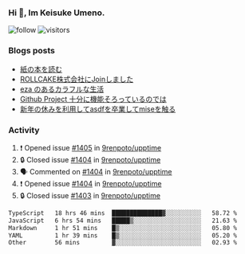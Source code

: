 ### Hi 👋, Im Keisuke Umeno.

<!--
**9renpoto/9renpoto** is a ✨ _special_ ✨ repository because its `README.md` (this file) appears on your GitHub profile.

Here are some ideas to get you started:

- 🔭 I’m currently working on ...
- 🌱 I’m currently learning ...
- 👯 I’m looking to collaborate on ...
- 🤔 I’m looking for help with ...
- 💬 Ask me about ...
- 📫 How to reach me: ...
- 😄 Pronouns: ...
- ⚡ Fun fact: ...
-->

![follow](https://img.shields.io/github/followers/9renpoto?label=Follow&style=social)
![visitors](https://komarev.com/ghpvc/?username=9renpoto&label=Profile%20views&color=0e75b6&style=flat)

### Blogs posts

<!-- BLOG-POST-LIST:START -->
- [紙の本を読む](https://9renpoto.win/entry/2024/02/25/reading-papar-book)
- [ROLLCAKE株式会社にJoinしました](https://9renpoto.win/entry/2024/02/11/join)
- [eza のあるカラフルな生活](https://9renpoto.win/entry/2024/02/01/eza)
- [Github Project 十分に機能そろっているのでは](https://9renpoto.win/entry/2024/01/14/gh-projects)
- [新年の休みを利用してasdfを卒業してmiseを触る](https://9renpoto.win/entry/2024/01/07/mise)
<!-- BLOG-POST-LIST:END -->

### Activity

<!--START_SECTION:activity-->
1. ❗ Opened issue [#1405](https://github.com/9renpoto/upptime/issues/1405) in [9renpoto/upptime](https://github.com/9renpoto/upptime)
2. 🔒 Closed issue [#1404](https://github.com/9renpoto/upptime/issues/1404) in [9renpoto/upptime](https://github.com/9renpoto/upptime)
3. 🗣 Commented on [#1404](https://github.com/9renpoto/upptime/issues/1404#issuecomment-1970339804) in [9renpoto/upptime](https://github.com/9renpoto/upptime)
4. ❗ Opened issue [#1404](https://github.com/9renpoto/upptime/issues/1404) in [9renpoto/upptime](https://github.com/9renpoto/upptime)
5. 🔒 Closed issue [#1403](https://github.com/9renpoto/upptime/issues/1403) in [9renpoto/upptime](https://github.com/9renpoto/upptime)
<!--END_SECTION:activity-->

<!--START_SECTION:waka-->

```txt
TypeScript   18 hrs 46 mins  ██████████████▓░░░░░░░░░░   58.72 %
JavaScript   6 hrs 54 mins   █████▒░░░░░░░░░░░░░░░░░░░   21.63 %
Markdown     1 hr 51 mins    █▒░░░░░░░░░░░░░░░░░░░░░░░   05.80 %
YAML         1 hr 39 mins    █▒░░░░░░░░░░░░░░░░░░░░░░░   05.20 %
Other        56 mins         ▓░░░░░░░░░░░░░░░░░░░░░░░░   02.93 %
```

<!--END_SECTION:waka-->
